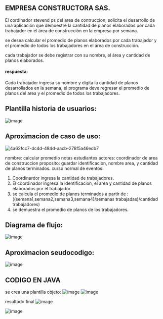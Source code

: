 

## EMPRESA CONSTRUCTORA SAS.

El cordinador stevend ps del area de contruccion, solicita el desarrollo de una aplicación que demuestre la cantidad de planos elaborados por cada trabajador en el área de construcción en la empresa por semana.

se desea calcular el promedio de planos elaborados por cada trabajador y el promedio de todos los trabajadores en el área de construcción.

cada trabajador se debe registrar con su nombre, el área y cantidad de planos elaborados.

#### respuesta:

Cada trabajador ingresa su nombre y digita la cantidad de planos desarrollados en la semana, el programa deve regresar el promedio de planos del area y el promedio de todos los trabajadores.

## Plantilla historia de usuarios:
![image](https://github.com/Stivendps/Planosarq/assets/121703665/73147a07-fd94-41c7-aa65-634db6132c35)

## Aproximacion de caso de uso:
![4a62fcc7-dc4d-484d-aacb-278f5a46edb7](https://github.com/Stivendps/Planosarq/assets/121703665/58116ea2-9183-43ab-89d8-8ee96941f056)

 nombre: calcular promedio notas estudiantes
 actores: coordinador de area de construccion
 proposito: guardar identificacion, nombre area, y cantidad de planos terminados.
 curso normal de eventos:
 1. Coordinardor ingresa la cantidad de trabajadores.
 2. El coordinador ingresa la identificacion, el area y  cantidad de planos elaborados por el trabajador.
 3. se calcula el promedio de planos terminados a partir de :
   ((semana1,semana2,semana3,semana4)/semanas trabajadas)/cantidad trabajadores)
 4. se demuestra el promedio de planos de los trabajadores.

## Diagrama de flujo:

![image](https://github.com/Stivendps/Planosarq/assets/121703665/2df65dd2-0fd3-4754-95b1-94975608bf27)

## Aproximacion seudocodigo:

![image](https://github.com/Stivendps/Planosarq/assets/121703665/4bfeb0b6-1868-4e32-93dc-85f87e2159a1)

## CODIGO EN JAVA
se crea una plantilla objeto:
![image](https://github.com/Stivendps/Planosarq/assets/121703665/cd60ec2e-619d-47cf-89b0-1374a45cd0d0)
![image](https://github.com/Stivendps/Planosarq/assets/121703665/284c5e7e-b6d3-4e0a-8a43-5a72d9b3d461)

resultado final
![image](https://github.com/Stivendps/Planosarq/assets/121703665/fc1dcd76-56e6-4fde-a357-ba992fe61ade)



![image](https://github.com/Stivendps/Planosarq/assets/121703665/3df98e36-9647-42f7-a88d-8c7d671037d8)



